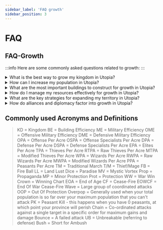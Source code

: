 ```yaml
---
sidebar_label: 'FAQ growth'
sidebar_position: 3
---
```



# FAQ

## FAQ-Growth
:::info Here are some commonly asked questions related to growth:
:::

<details>
  <summary>What is the best way to grow my kingdom in Utopia?</summary>
  <div>
<div> 
  There is no one-size-fits-all answer to this question, as the best way to grow your kingdom in Utopia depends on various factors, such as your play style, goals, and available resources. However, some general tips for growth in Utopia include:
  <br/>
  1.  Focus on building your economy: Your kingdom's economic strength is critical to supporting growth in Utopia. To increase your resources, construct and upgrade resource-producing buildings, research economic technologies, and trade with other kingdoms.
  <br/>
  2.  Maintain a strong military: While a strong military is not the only factor in growth, it is essential to protect your kingdom and expand your territory. Train and equip your armies, build fortifications, and engage in strategic warfare.
  <br/>
  3.  Expand your territory: Expanding your kingdom's borders through conquest or diplomacy is another way to grow in Utopia. Be sure to balance your expansion goals with maintaining good relations with other kingdoms.
  <br/>
  4.  Develop your technology: Researching new technologies can give you an edge in various aspects of the game, such as resource production, military strength, and diplomacy.
  <br/> 
  5.  Join an alliance: Joining an alliance can provide support, protection, and opportunities for growth through trade, shared resources, and coordinated military campaigns.
  <hr/>
      Overall, the key to growing your kingdom in Utopia is to maintain a balance between building your economy, developing your military, expanding your territory, and advancing your technology.
</div>
</div>
    <br/>
    </details>

<details>
  <summary>How can I increase my population in Utopia?</summary>
  <div>
<div> 
Increasing your population in Utopia is crucial for growing your kingdom's economy, military strength, and overall power. Here are some ways to increase your population:
  <br/>
   1.  Construct and upgrade housing: Building and upgrading housing structures, such as cottages and apartments, is the most direct way to increase your population in Utopia. The more housing you have, the more citizens you can support.
   <br/>
   2. Research population technologies: Researching population technologies, such as Medicine and Education, can increase your kingdom's population growth rate.
   <br/>
   3.  Develop infrastructure==: Building and upgrading infrastructure, such as roads and markets, can improve the quality of life for your citizens and attract more people to your kingdom.
   <br/>
   4.  ==Participate in religious events==: Certain religious events in Utopia, such as the Festival of the Sun and the Festival of the Moon, can increase your population growth rate for a limited time.
  <br/>
   5.  ==Use spells==: Certain spells, such as the Summon Spell, can bring in new citizens to your kingdom.
  <br/>
   6. ==Increase happines==: Keeping your citizens happy can also increase your population growth rate. Constructing entertainment buildings and maintaining low crime rates can help increase happiness levels.
  <hr/>
   Overall, increasing your population in Utopia requires a combination of strategies, such as constructing housing, researching population technologies, developing infrastructure, participating in events, and keeping your citizens happy.
</div>
</div>
    <br/>
    </details>
    
<details>
  <summary>What are the most important buildings to construct for growth in Utopia?</summary>
  <div>
<div> 
> The most important buildings to construct for growth in Utopia depend on your specific goals and playstyle. However, here are some buildings that are generally considered crucial for growth:
   <br/>
   > 1.  Farms: Farms produce food, which is essential for supporting your kingdom's population and military. Constructing and upgrading farms should be a top priority to ensure a steady food supply.
   <br/>
   > 2.   Mines: Mines produce metal, which is used for constructing and upgrading buildings, weapons, and armor. Mining is essential for expanding your kingdom's military power and economy.
   <br/>
   > 3.   Lumberyards: Lumberyards produce wood, which is used for constructing and upgrading buildings and fortifications. They are also essential for constructing ships and expanding your naval power.
   <br/>
   >4.  Housing: As mentioned earlier, constructing and upgrading housing structures, such as cottages and apartments, is crucial for increasing your kingdom's population and supporting growth.
   <br/>
  > 5.  Markets: Markets allow you to trade resources with other kingdoms, which is important for acquiring resources that your kingdom may lack and for generating income.
  <br/>
  > 6.   Barracks: Barracks are essential for training and equipping your armies. Constructing and upgrading barracks should be a priority if you want to expand your military power.
  <br/>
  > 7.  Fortifications: Fortifications, such as walls and towers, are crucial for defending your kingdom against attacks. Constructing and upgrading fortifications is necessary to protect your resources, population, and military.
  <br/>
  > 8. Temples: Temples allow you to worship and gain favor with the gods, which can provide various benefits, such as increased resource production, military strength, and population growth.
  <hr/>
   > >Overall, the most important buildings to construct for growth in Utopia are those that support your specific goals, such as expanding your military, increasing resource production, and growing your population.
</div>
</div>
    <br/>
    </details>
        
<details>
  <summary>How do I manage my resources effectively for growth in Utopia?</summary>
  <div>
<div> 
Managing resources effectively is crucial for growth in Utopia. Here are some tips on how to manage your resources effectively:
   <br/>
   1.  Prioritize your needs: Determine which resources are most important for your kingdom's growth and prioritize their production. For example, if you're expanding your military, prioritize metal production.
   <br/>
   2.  Balance your production: Balance your resource production to ensure that you have enough of each resource to meet your needs. For example, if you have an abundance of food but not enough metal, focus on producing more metal.
   <br/>
   3.  Use automation: Utopia offers automation features that can help manage your resources effectively. For example, the "Auto-Sell" feature automatically sells excess resources on the market, while the "Auto-Build" feature automatically constructs buildings and upgrades.
   <br/>
   4.  Trade with other kingdoms: Trading with other kingdoms can help you acquire resources that you may lack and generate income. Use the market to sell excess resources and buy resources that your kingdom needs.
   <br/>
   5. Manage your population: Your population consumes resources, so it's essential to manage your population effectively. Construct enough housing to support your population and ensure that you have enough food and other resources to meet their needs.
   <br/>
   >6. Research economic technologies: Researching economic technologies can increase your resource production and improve your resource management.
   <br/>
   >7. Plan for the future: Anticipate your future resource needs and plan accordingly. For example, if you're planning to expand your military, start producing more metal and food in advance. 
   <hr/>
	      >>Overall, managing resources effectively in Utopia requires a balance between producing enough of each resource, managing your population, trading with other kingdoms, and planning for the future.
</div>
</div>
    <br/>
    </details>

<details>
  <summary>What are the key strategies for expanding my territory in Utopia?</summary>
  <div>
<div>
Expanding your territory is an important aspect of growing your kingdom's power and resources in Utopia. Here are some key strategies for expanding your territory:
   <br/>
   1.  Colonize new provinces: Colonizing new provinces is the most direct way to expand your territory. To colonize a new province, you need to build a colony and send an army to conquer it. The more provinces you have, the more resources and land you have access to.
   <br/>
  > 2.  Build and upgrade fortifications: Fortifications, such as walls and towers, are crucial for defending your territory against enemy attacks. Building and upgrading fortifications can also deter enemy kingdoms from attacking you.
  <br/>
   >3.  Form alliances: Forming alliances with other kingdoms can help you expand your territory through diplomatic means. Work with your allies to negotiate peaceful agreements and acquire new territories through diplomacy.
   <br/>
   >4.  Conquer enemy kingdoms: Conquering enemy kingdoms can be a risky but effective way to expand your territory. To conquer an enemy kingdom, you need to build a strong military and launch a successful attack.
   <br/>
   >5.  Participate in events: Participating in events, such as the Race to Glory and the War of the Realms, can provide opportunities to expand your territory through strategic gameplay.
   <br/>
   >6.  Research military technologies: Researching military technologies can improve your army's strength and effectiveness, making it easier to conquer new territories.
   <br/>
   >7.  Use spells: Certain spells, such as the Conjure Spell and the Teleport Spell, can help you expand your territory by summoning or transporting your armies to new locations.  
   <hr/>
     >> Overall, expanding your territory in Utopia requires a combination of strategies, such as colonizing new provinces, building and upgrading fortifications, forming alliances, conquering enemy kingdoms, participating in events, researching military technologies, and using spells. Choose the strategies that best fit your playstyle and goals, and remember to plan carefully and use resources wisely.
</div>
</div>
    <br/>
    </details>
    
<details>
  <summary>How do alliances and diplomacy factor into growth in Utopia?</summary>
  <div>
<div>    
   Alliances and diplomacy play a significant role in growth and expansion in Utopia. Here are some ways in which alliances and diplomacy can factor into growth:
   <br/>
   >1.  Protection: Forming alliances with other kingdoms can provide protection and security for your kingdom. Allies can help defend your territory against enemy attacks, providing a buffer against potential threats.
   <br/>
   >2.  Resource sharing: Alliances can facilitate resource sharing between kingdoms. By working together, allies can trade resources and share knowledge, technology, and strategies, helping each other grow and expand.
   <br/>
   >3. Territorial expansion: Diplomacy can play a key role in expanding your kingdom's territory. Through diplomatic negotiations, you may be able to acquire new provinces or territories from other kingdoms without resorting to military conquest.
   <br/>
   >4. Political influence: Diplomacy can also help you gain political influence in the game. By building strong alliances and negotiating favorable treaties, you can become a powerful player in the game, influencing the actions of other kingdoms and shaping the game's outcome.
   <br/>
   >5. Collaborative events: Utopia features a variety of collaborative events that require players to work together to achieve common goals. Alliances can provide an advantage in these events, allowing players to coordinate their efforts and achieve greater success.
   <br/>
   >6. Strategic planning: Working with allies requires strategic planning and communication, which can help you develop your own strategic skills and improve your gameplay overall. 
   <hr/>
	>>Overall, alliances and diplomacy can be valuable tools for growth and expansion in Utopia. By building strong relationships with other kingdoms, sharing resources and knowledge, and collaborating strategically, you can increase your kingdom's power and influence in the game.
</div>
</div>
    <br/>
    </details>    


## Commonly used Acronyms and Definitions

> KD = Kingdom
> BE = Building Efficiency
> ME = Military Efficiency
> OME = Offensive Military Efficiency
> DME = Defensive Military Efficiency
> OPA = Offense Per Acre
> OSPA = Offense Specialists Per Acre
> DPA = Defense Per Acre
> DSPA = Defense Specialists Per Acre
> EPA = Elites Per Acre
> TPA = Thieves Per Acre
> RTPA = Raw Thieves Per Acre
> MTPA = Modified Thieves Per Acre
> WPA = Wizards Per Acre
> RWPA = Raw Wizards Per Acre
> MWPA = Modified Wizards Per Acre
> PPA = Peasants Per Acre
> TM = Traditional March
> T/M = Thief/Mage
> FB = Fire Ball
> LL = Land Lust
> Dice = Paradise
> MV = Mystic Vortex
> Prop = Propaganda
> MP = Minor Protection
> Prot = Protection
> WW = War Win
> Crown = Winning Chart
> EOA = End of Age
> CF = Cease-Fire
> EOWCF = End Of War Cease-Fire
> Wave = Large group of coordinated attacks
> OOP = Out Of Protection
> Overpop = Generally used when your total population is so far over your maximum population that you can't attack
> PK = Peasant Kill - this happens when you have 0 peasants, at which point your province will perish
> Chain = Co-ordinated attacks against a single target in a specific order for maximum gains and damage
> Bounce = A failed attack
> UB = Unbreakable (referring to defense)
> Bush = Short for Ambush